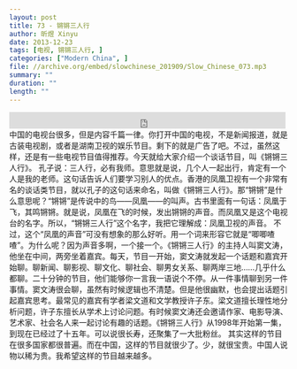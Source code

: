```yaml
---
layout: post
title: 73 - 锵锵三人行
author: 昕煜 Xinyu
date: 2013-12-23
tags: [电视, 锵锵三人行, ]
categories: ["Modern China", ]
file: //archive.org/embed/slowchinese_201909/Slow_Chinese_073.mp3
summary: ""
duration: ""
length: ""
---
```


<iframe src="https://archive.org/embed/slowchinese_201909/Slow_Chinese_073.mp3" width="500" height="30" frameborder="0" webkitallowfullscreen="true" mozallowfullscreen="true" allowfullscreen></iframe>
中国的电视台很多，但是内容千篇一律。你打开中国的电视，不是新闻报道，就是古装电视剧，或者是湖南卫视的娱乐节目。剩下的就是广告了吧。不过，虽然这样，还是有一些电视节目值得推荐。今天就给大家介绍一个谈话节目，叫《锵锵三人行》。
孔子说：三人行，必有我师。意思就是说，几个人一起出行，肯定有一个人是我的老师。这句话告诉人们要学习别人的优点。香港的凤凰卫视有一个非常有名的谈话类节目，就以孔子的这句话来命名，叫做《锵锵三人行》。那“锵锵”是什么意思呢？“锵锵”是传说中的鸟——凤凰——的叫声。古书里面有一句话：凤凰于飞，其鸣锵锵。就是说，凤凰在飞的时候，发出锵锵的声音。而凤凰又是这个电视台的名字。所以，“锵锵三人行”这个名字，我把它理解成：凤凰卫视的声音。
不过，这个“凤凰的声音”可没有想象的那么好听。用一个词来形容它就是“唧唧喳喳”。为什么呢？因为声音多啊，一个接一个。《锵锵三人行》的主持人叫窦文涛，他坐在中间，两旁坐着嘉宾。每天，节目一开始，窦文涛就发起一个话题和嘉宾开始聊。聊新闻、聊影视、聊文化、聊社会、聊男女关系、聊两岸三地……几乎什么都聊。二十分钟的节目，他们能够你一言我一语说个不停。从一件事情聊到另一件事情。窦文涛很会聊，虽然有时候逻辑也不清楚。但是他很幽默，也会提出话题引起嘉宾思考。最常见的嘉宾有学者梁文道和文学教授许子东。梁文道擅长理性地分析问题，许子东擅长从学术上讨论问题。有时候窦文涛还会邀请作家、电影导演、艺术家、社会名人来一起讨论有趣的话题。《锵锵三人行》从1998年开始第一集，到现在已经过了十五年。可以说很长寿，还聚集了一大批粉丝。
其实这样的节目在很多国家都很普遍。而在中国，这样的节目就很少了。少，就很宝贵。中国人说物以稀为贵。我希望这样的节目越来越多。
 
